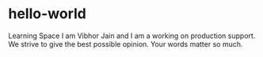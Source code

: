 # hello-world
Learning Space
I am Vibhor Jain and I am a working on production support.
We strive to give the best possible opinion. Your words matter so much.
